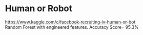 # Human or Robot
https://www.kaggle.com/c/facebook-recruiting-iv-human-or-bot  
Random Forest with engineered features. Accuracy Score= 95.3%
